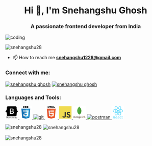 <h1 align="center">Hi 👋, I'm Snehangshu Ghosh</h1>
<h3 align="center">A passionate frontend developer from India</h3>
<img aling="right" alt="coding" width="400" src="![image](https://user-images.githubusercontent.com/103326539/230740467-5e8d0e47-ad15-4538-9509-43670cae7f3c.png)
">

<p align="left"> <img src="https://komarev.com/ghpvc/?username=snehangshu28&label=Profile%20views&color=0e75b6&style=flat" alt="snehangshu28" /> </p>

- 📫 How to reach me **snehangshu1228@gmail.com**

<h3 align="left">Connect with me:</h3>
<p align="left">
<a href="https://linkedin.com/in/snehangshu ghosh" target="blank"><img align="center" src="https://raw.githubusercontent.com/rahuldkjain/github-profile-readme-generator/master/src/images/icons/Social/linked-in-alt.svg" alt="snehangshu ghosh" height="30" width="40" /></a>
<a href="https://instagram.com/snehangshu ghosh" target="blank"><img align="center" src="https://raw.githubusercontent.com/rahuldkjain/github-profile-readme-generator/master/src/images/icons/Social/instagram.svg" alt="snehangshu ghosh" height="30" width="40" /></a>
</p>

<h3 align="left">Languages and Tools:</h3>
<p align="left"> <a href="https://getbootstrap.com" target="_blank" rel="noreferrer"> <img src="https://raw.githubusercontent.com/devicons/devicon/master/icons/bootstrap/bootstrap-plain-wordmark.svg" alt="bootstrap" width="40" height="40"/> </a> <a href="https://www.w3schools.com/css/" target="_blank" rel="noreferrer"> <img src="https://raw.githubusercontent.com/devicons/devicon/master/icons/css3/css3-original-wordmark.svg" alt="css3" width="40" height="40"/> </a> <a href="https://git-scm.com/" target="_blank" rel="noreferrer"> <img src="https://www.vectorlogo.zone/logos/git-scm/git-scm-icon.svg" alt="git" width="40" height="40"/> </a> <a href="https://www.w3.org/html/" target="_blank" rel="noreferrer"> <img src="https://raw.githubusercontent.com/devicons/devicon/master/icons/html5/html5-original-wordmark.svg" alt="html5" width="40" height="40"/> </a> <a href="https://developer.mozilla.org/en-US/docs/Web/JavaScript" target="_blank" rel="noreferrer"> <img src="https://raw.githubusercontent.com/devicons/devicon/master/icons/javascript/javascript-original.svg" alt="javascript" width="40" height="40"/> </a> <a href="https://www.mongodb.com/" target="_blank" rel="noreferrer"> <img src="https://raw.githubusercontent.com/devicons/devicon/master/icons/mongodb/mongodb-original-wordmark.svg" alt="mongodb" width="40" height="40"/> </a> <a href="https://postman.com" target="_blank" rel="noreferrer"> <img src="https://www.vectorlogo.zone/logos/getpostman/getpostman-icon.svg" alt="postman" width="40" height="40"/> </a> <a href="https://reactjs.org/" target="_blank" rel="noreferrer"> <img src="https://raw.githubusercontent.com/devicons/devicon/master/icons/react/react-original-wordmark.svg" alt="react" width="40" height="40"/> </a> </p>

<p><img align="left" src="https://github-readme-stats.vercel.app/api/top-langs?username=snehangshu28&show_icons=true&locale=en&layout=compact" alt="snehangshu28" /></p>

<p>&nbsp;<img align="center" src="https://github-readme-stats.vercel.app/api?username=snehangshu28&show_icons=true&locale=en" alt="snehangshu28" /></p>

<p><img align="center" src="https://github-readme-streak-stats.herokuapp.com/?user=snehangshu28&" alt="snehangshu28" /></p>
